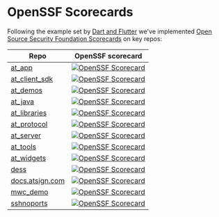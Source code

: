 # OpenSSF Scorecards

Following the example set by
[Dart and Flutter](https://opensource.googleblog.com/2022/06/Dart-and-Flutter-enable-Allstar-and-Security-Scorecards.html)
we've implemented
[Open Source Security Foundation Scorecards](https://securityscorecards.dev/)
on key repos:


| Repo | OpenSSF scorecard |
|---|---|
| [at_app](https://github.com/atsign-foundation/at_app) | [![OpenSSF Scorecard](https://api.securityscorecards.dev/projects/github.com/atsign-foundation/at_client_sdk/badge)](https://api.securityscorecards.dev/projects/github.com/atsign-foundation/at_client_sdk) |  
| [at_client_sdk](https://github.com/atsign-foundation/at_client_sdk) | [![OpenSSF Scorecard](https://api.securityscorecards.dev/projects/github.com/atsign-foundation/at_client_sdk/badge)](https://api.securityscorecards.dev/projects/github.com/atsign-foundation/at_client_sdk) | 
| [at_demos](https://github.com/atsign-foundation/at_demos) | [![OpenSSF Scorecard](https://api.securityscorecards.dev/projects/github.com/atsign-foundation/at_client_sdk/badge)](https://api.securityscorecards.dev/projects/github.com/atsign-foundation/at_client_sdk) | 
| [at_java](https://github.com/atsign-foundation/at_java) | [![OpenSSF Scorecard](https://api.securityscorecards.dev/projects/github.com/atsign-foundation/at_java/badge)](https://api.securityscorecards.dev/projects/github.com/atsign-foundation/at_java) | 
| [at_libraries](https://github.com/atsign-foundation/at_libraries) | [![OpenSSF Scorecard](https://api.securityscorecards.dev/projects/github.com/atsign-foundation/at_libraries/badge)](https://api.securityscorecards.dev/projects/github.com/atsign-foundation/at_libraries) | 
| [at_protocol](https://github.com/atsign-foundation/at_protocol) | [![OpenSSF Scorecard](https://api.securityscorecards.dev/projects/github.com/atsign-foundation/at_protocol/badge)](https://api.securityscorecards.dev/projects/github.com/atsign-foundation/at_protocol) | 
| [at_server](https://github.com/atsign-foundation/at_server) | [![OpenSSF Scorecard](https://api.securityscorecards.dev/projects/github.com/atsign-foundation/at_server/badge)](https://api.securityscorecards.dev/projects/github.com/atsign-foundation/at_server) | 
| [at_tools](https://github.com/atsign-foundation/at_tools) | [![OpenSSF Scorecard](https://api.securityscorecards.dev/projects/github.com/atsign-foundation/at_tools/badge)](https://api.securityscorecards.dev/projects/github.com/atsign-foundation/at_tools) | 
| [at_widgets](https://github.com/atsign-foundation/at_widgets) | [![OpenSSF Scorecard](https://api.securityscorecards.dev/projects/github.com/atsign-foundation/at_widgets/badge)](https://api.securityscorecards.dev/projects/github.com/atsign-foundation/at_widgets) | 
| [dess](https://github.com/atsign-foundation/dess) | [![OpenSSF Scorecard](https://api.securityscorecards.dev/projects/github.com/atsign-foundation/dess/badge)](https://api.securityscorecards.dev/projects/github.com/atsign-foundation/dess) | 
| [docs.atsign.com](https://github.com/atsign-foundation/docs.atsign.com) | [![OpenSSF Scorecard](https://api.securityscorecards.dev/projects/github.com/atsign-foundation/docs.atsign.com/badge)](https://api.securityscorecards.dev/projects/github.com/atsign-foundation/docs.atsign.com) | 
| [mwc_demo](https://github.com/atsign-foundation/mwc_demo) | [![OpenSSF Scorecard](https://api.securityscorecards.dev/projects/github.com/atsign-foundation/mwc_demo/badge)](https://api.securityscorecards.dev/projects/github.com/atsign-foundation/mwc_demo) | 
| [sshnoports](https://github.com/atsign-foundation/sshnoports) | [![OpenSSF Scorecard](https://api.securityscorecards.dev/projects/github.com/atsign-foundation/sshnoports/badge)](https://api.securityscorecards.dev/projects/github.com/atsign-foundation/sshnoports) | 
